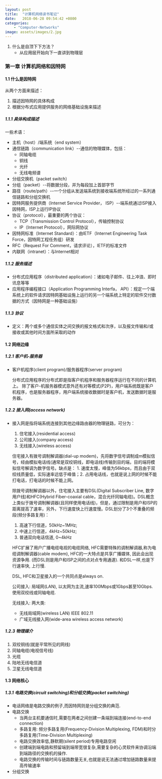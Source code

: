 ```yaml
---
layout: post
title:  "计算机网络读书笔记"
date:   2018-06-28 09:54:42 +0800
categories:
    - "Computer-Networks"
image: assets/images/2.jpg
---
```


1. 什么是自顶下下方法？
    - 从应用层开始向下一直讲到物理层

### 第一章 计算机网络和因特网

#### 1.1 什么是因特网

从两个方面来描述：
1. 描述因特网的具体构成
2. 根据分布式应用提供服务的网络基础设施来描述

##### 1.1.1 具体构成描述
一些术语：
- 主机（host）/端系统（end system）
- 通信链路（communication link）--通信的物理媒体，包括：
    - 同轴电缆
    - 铜线
    - 光纤
    - 无线电频谱
- 分组交换机（packet switch）
- 分组（packet）--将数据分段，并为每段加上首部字节
- 路径（route/path）--一个分组从发送端系统到接收端系统所经过的一系列通信链路和分组交换机
- 因特网服务提供商（Internet Service Provider， ISP）--端系统通过ISP接入因特网，ISP上运行IP协议
- 协议（protocol），最重要的两个协议：
    - TCP（Transmission Control Protocol），传输控制协议
    - IP（Internet Protocol），网际网协议
- 因特网标准（Internet Standard）：由IETF（Internet Engineering Task Force，因特网工程任务组）研发
- RFC（Request For Comment，请求评论），IETF的标准文件
- 内联网（intranet）：与Internet相对

##### 1.1.2 服务描述
- 分布式应用程序（distributed application）：诸如电子邮件、往上冲浪、即时讯息等等
- 应用程序编程接口（Application Programming Interfa， API）：规定一个端系统上的软件请求因特网基础设施上运行的另一个端系统上特定的软件交付数据的方式（因特网是一种基础设施）

##### 1.1.3 协议
- 定义：两个或多个通信实体之间交换的报文格式和次序，以及报文传输和/或接收或其他时间方面所采取的动作

#### 1.2 网络边缘

##### 1.2.1 客户机-服务器

- 客户机程序(client program)/服务器程序(server program)

    分布式应用程序的分布式即是指客户机程序和服务器程序运行在不同的计算机上。
    除了客户-机服务器模式意外还有对等模式(P2P)，用户端系统既是客户机程序，也是服务器程序，用户端系统接收数据时是客户机，发送数据时是服务器。

##### 1.2.2 接入网(access network)

- 接入网是指将端系统连接到其他边缘路由器的物理链路，可分为：

   1. 住宅接入(residential access)
   2. 公司接入(company access)
   3. 无线接入(wireless access)

   住宅接入有拨号调制解调器(dial-up modem)，先将数字信号调制成m模拟信号，经由模拟电话线(通常是双绞铜线，即电话线)传输到目的端，目的端将模拟信号解调为数字信号。缺点是： 1. 速度太慢，峰值为56kbps，而且由于双绞线质量低，实际速率远低于峰值；2. 占用电话线，也就是说上网的时候不能打电话，打电话的时候不能上网。

   除拨号调制解调器以外，住宅接入主要有DSL(Digital Subscriber Line, 数字用户线)和HFC(Hybrid Fiber-coaxial cable，混合光纤同轴电缆)。DSL概念上类似于拨号调制解调器(且同样使用电话线)，但是，通过限制是用户和ISP的距离提高了速率，另外，下行速度快上行速度慢。DSL划分了3个不重叠的频段(频分多路复用)：
   
   1. 高速下行信道，50kHz~1MHz;
   2. 中速上行信道，4kHz~50kHz;
   3. 普通双向电话信道, 0~4kHz
   
   HFC扩展了用户广播电缆电视的电缆网络, HFC需要特殊的调制解调器,称为电缆调制解调器(cable modem), HFC的一大特点是共享广播媒体, 因此会出现资源争用. (而DSL则是用户和ISP之间的点对点专用通道). 和DSL一样,也是下行速率快, 上行慢. 

   DSL, HFC和卫星接入的一个共同点是always on. 

    公司接入: 局域网(LAN), 以太网为主流,速率100Mbps或1Gbps甚至10Gbps. 使用双绞线或同轴电缆.

    无线接入: 两大类:

     - 无线局域网(wireless LAN) IEEE 802.11
     - 广域无线接入网(wide-area wireless access network)
    
##### 1.2.3 物理媒介

 1. 双绞铜线(就是平常所见的网线)
 2. 同轴电缆(电视信号线)
 3. 光缆
 4. 陆地无线电信道
 5. 卫星无线电信道
   
#### 1.3 网络核心

##### 1.3.1 电路交换(circuit switching)和分组交换(packet switching)

- 电话网络是电路交换的例子,而因特网则是分组交换的典范.
- 电路交换
  - 当两台主机要通信时,需要在两者之间创建一条端到端连接(end-to-end connection)
  - 多路复用: 频分多路复用(Frequency-Division Multiplexing, FDM)和时分多路复用(Time-Division Multiplexing)
  - 电路交换效率低,静默期(silent period)专用电路空闲
  - 创建端到端电路和预留端到端带宽很复杂,需要复杂的心灵软件来协调沿端到端路径的交换机的操作.
  - 电路交换的传输时间与链路数量无关,也就是说无法通过增加链路数量来提高传输速率
- 分组交换
